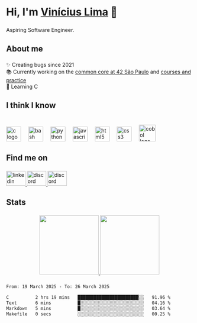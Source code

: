 <h1 align="left">Hi, I'm <a href="https://www.linkedin.com/in/viniciusslima/" target="_blank" rel="noopener noreferrer">Vinícius Lima</a> 👋</h1>

###

<p align="left">Aspiring Software Engineer.</p>

###

<h2 align="left">About me</h2>

###

<p align="left">✨ Creating bugs since 2021<br>
  📚 Currently working on the <a href="https://github.com/vinislima/my-path-at-42" target="_blank" rel="noopener noreferrer">
  common core at 42 São Paulo</a> and <a href="https://github.com/vinislima/courses_and_practice" target="_blank" rel="noopener noreferrer"> courses and practice </a>
  <br>
  📖 Learning C
</p>

###

<h2 align="left">I think I know</h2>

###

<br clear="both">

<div align="left">
  <img src="https://cdn.jsdelivr.net/gh/devicons/devicon/icons/c/c-original.svg" height="40" alt="c logo"  />
  <img width="12" />
  <img src="https://cdn.jsdelivr.net/gh/devicons/devicon/icons/bash/bash-original.svg" height="40" alt="bash logo"  />
  <img width="12" />
  <img src="https://cdn.jsdelivr.net/gh/devicons/devicon/icons/python/python-original.svg" height="40" alt="python logo"  />
  <img width="12" />
  <img src="https://cdn.jsdelivr.net/gh/devicons/devicon/icons/javascript/javascript-original.svg" height="40" alt="javascript logo"  />
  <img width="12" />
  <img src="https://cdn.jsdelivr.net/gh/devicons/devicon/icons/html5/html5-original.svg" height="40" alt="html5 logo"  />
  <img width="12" />
  <img src="https://cdn.jsdelivr.net/gh/devicons/devicon/icons/css3/css3-original.svg" height="40" alt="css3 logo"  />
  <img width="12" />
  <img src="https://www.svgrepo.com/show/373510/cobol.svg" height="45" alt="cobol logo" />
</div>

###

<h2 align="left">Find me on</h2>

###

<div align="left">
  <a href="https://www.linkedin.com/in/viniciusslima/" target="_blank" rel="noopener noreferrer">
    <img src="https://raw.githubusercontent.com/maurodesouza/profile-readme-generator/master/src/assets/icons/social/linkedin/default.svg" width="52" height="40" alt="linkedin logo"  />
  </a>
  <a href="mailto: vinislima@gmail.com" target="_blank" rel="noopener noreferrer">
    <img src="https://raw.githubusercontent.com/maurodesouza/profile-readme-generator/master/src/assets/icons/social/gmail/default.svg" width="52" height="40" alt="discord logo"  />
  </a>
  <a href="https://www.discord.com/users/vinislima" target="_blank" rel="noopener noreferrer">
    <img src="https://raw.githubusercontent.com/maurodesouza/profile-readme-generator/master/src/assets/icons/social/discord/default.svg" width="52" height="40" alt="discord logo"  />
  </a>
</div>

###

<h2 align="left">Stats</h2>

###

<div align="center">
  <a href="https://www.linkedin.com/in/viniciusslima/" target="_blank" rel="noopener noreferrer">
    <img height="160em" src="https://github-readme-stats.vercel.app/api?username=vinislima&show_icons=true&theme=dracula&include_all_commits=true&count_private=true"/>
    <img height="160em" src="https://github-readme-stats.vercel.app/api/top-langs/?username=vinislima&layout=compact&langs_count=7&theme=dracula"/>
  </a>
</div>

###

<div height="320em">
<!--START_SECTION:waka-->

```txt
From: 19 March 2025 - To: 26 March 2025

C          2 hrs 19 mins   ███████████████████████░░   91.96 %
Text       6 mins          █░░░░░░░░░░░░░░░░░░░░░░░░   04.16 %
Markdown   5 mins          █░░░░░░░░░░░░░░░░░░░░░░░░   03.64 %
Makefile   0 secs          ░░░░░░░░░░░░░░░░░░░░░░░░░   00.25 %
```

<!--END_SECTION:waka-->
</div>
